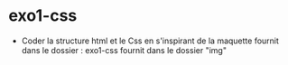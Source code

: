 # exo1-css

- Coder la structure html et le Css
  en s'inspirant de la maquette
  fournit dans le dossier : exo1-css 
  fournit dans le dossier "img"
